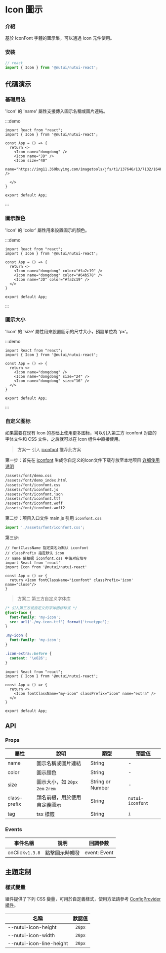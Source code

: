 # Icon 圖示

### 介紹

基於 IconFont 字體的圖示集，可以通過 Icon 元件使用。

### 安裝

``` javascript
// react
import { Icon } from '@nutui/nutui-react';

```

## 代碼演示

### 基礎用法

'Icon' 的 'name' 屬性支援傳入圖示名稱或圖片連結。

:::demo
```tsx
import React from "react";
import { Icon } from '@nutui/nutui-react';

const App = () => {
  return <>
    <Icon name="dongdong" />
    <Icon name="JD" />
    <Icon size="40"
          name="https://img11.360buyimg.com/imagetools/jfs/t1/137646/13/7132/1648/5f4c748bE43da8ddd/a3f06d51dcae7b60.png" />

  </>
}

export default App;
```
:::


### 圖示顏色

'Icon' 的 'color' 屬性用來設置圖示的顏色。

:::demo
```tsx
import React from "react";
import { Icon } from '@nutui/nutui-react';

const App = () => {
  return <>
    <Icon name="dongdong" color="#fa2c19" />
    <Icon name="dongdong" color="#64b578" />
    <Icon name="JD" color="#fa2c19" />
  </>
}

export default App;
```
:::

### 圖示大小

'Icon' 的 'size' 屬性用來設置圖示的尺寸大小，預設單位為 'px'。

:::demo
```tsx
import React from "react";
import { Icon } from '@nutui/nutui-react';

const App = () => {
  return <>
    <Icon name="dongdong" />
    <Icon name="dongdong" size="24" />
    <Icon name="dongdong" size="16" />
  </>
}

export default App;
```
:::

### 自定义图标

如果需要在现有 Icon 的基础上使用更多图标，可以引入第三方 iconfont 对应的字体文件和 CSS 文件，之后就可以在 Icon 组件中直接使用。

> 方案一 引入 [iconfont](https://www.iconfont.cn/)   推荐此方案

第一步：首先在 [iconfont](https://www.iconfont.cn/) 生成你自定义的Icon文件下载存放至本地项目  [详细使用说明](https://www.iconfont.cn/help/detail?spm=a313x.7781069.1998910419.d8d11a391&helptype=code)

``` bash
/assets/font/demo.css
/assets/font/demo_index.html
/assets/font/iconfont.css
/assets/font/iconfont.js
/assets/font/iconfont.json
/assets/font/iconfont.ttf
/assets/font/iconfont.woff
/assets/font/iconfont.woff2
```

第二步：项目入口文件 main.js 引用 `iconfont.css`


``` javascript
import './assets/font/iconfont.css';
```

第三步:

```tsx
// fontClassName 指定类名为默认 iconfont
// classPrefix 指定默认 icon
// name 值根据 iconfont.css 中值对应填写 
import React from 'react'
import Icon from '@nutui/nutui-react'

const App = () => {
  return <Icon fontClassName="iconfont" classPrefix='icon' name="close"/>
}
```

> 方案二 第三方自定义字体库

```css
/* 引入第三方或自定义的字体图标样式 */
@font-face {
  font-family: 'my-icon';
  src: url('./my-icon.ttf') format('truetype');
}

.my-icon {
  font-family: 'my-icon';
}

.icon-extra::before {
  content: '\e626';
}
```

```tsx
import React from "react";
import { Icon } from '@nutui/nutui-react';

const App = () => {
  return <>
    <Icon fontClassName="my-icon" classPrefix="icon" name="extra" />
  </>
}

export default App;
```

## API

### Props

| 屬性         | 說明                             | 類型             | 預設值           |
|--------------|----------------------------------|------------------|------------------|
| name         | 圖示名稱或圖片連結               | String           | -                |
| color        | 圖示顏色                         | String           | -                |
| size         | 圖示大小，如 `20px` `2em` `2rem` | String or Number | -                |
| class-prefix | 類名前綴，用於使用自定義圖示     | String           | `nutui-iconfont` |
| tag          | tsx 標籤                        | String           | `i`              |

### Events

| 事件名稱 | 說明           | 回調參數     |
|--------|----------------|--------------|
| onClick`v1.3.8`  | 點擊圖示時觸發 | event: Event |


## 主題定制

### 樣式變量

組件提供了下列 CSS 變量，可用於自定義樣式，使用方法請參考 [ConfigProvider 組件](#/zh-CN/component/configprovider)。

| 名稱 | 默認值 |
| --- | --- |
| --nutui-icon-height | ` 20px` |
| --nutui-icon-width | ` 20px` |
| --nutui-icon-line-height | ` 20px` |
